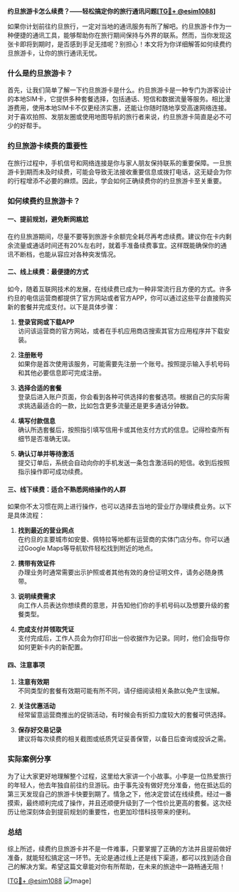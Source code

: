 **约旦旅游卡怎么续费？——轻松搞定你的旅行通讯问题[[TG💪+ @esim1088](https://t.me/s/esim1088)]**

如果你计划前往约旦旅行，一定对当地的通讯服务有所了解吧。约旦旅游卡作为一种便捷的通讯工具，能够帮助你在旅行期间保持与外界的联系。然而，当你发现这张卡即将到期时，是否感到手足无措呢？别担心！本文将为你详细解答如何续费约旦旅游卡，让你的旅行通讯无忧。

### 什么是约旦旅游卡？

首先，让我们简单了解一下约旦旅游卡是什么。约旦旅游卡是一种专门为游客设计的本地SIM卡，它提供多种套餐选择，包括通话、短信和数据流量等服务。相比漫游费用，使用本地SIM卡不仅更经济实惠，还能让你随时随地享受高速网络连接。对于喜欢拍照、发朋友圈或使用地图导航的旅行者来说，约旦旅游卡简直是必不可少的好帮手。

### 约旦旅游卡续费的重要性

在旅行过程中，手机信号和网络连接是你与家人朋友保持联系的重要保障。一旦旅游卡到期而未及时续费，可能会导致无法接收重要信息或拨打电话，这无疑会为你的行程增添不必要的麻烦。因此，学会如何正确续费你的约旦旅游卡至关重要。

### 如何续费约旦旅游卡？

#### 一、提前规划，避免断网尴尬

在约旦旅游期间，尽量不要等到旅游卡余额完全耗尽再考虑续费。建议你在卡内剩余流量或通话时间还有20%左右时，就着手准备续费事宜。这样既能确保你的通讯不断档，也能从容应对各种突发情况。

#### 二、线上续费：最便捷的方式

如今，随着互联网技术的发展，在线续费已成为一种非常流行且方便的方式。许多约旦的电信运营商都提供了官方网站或者官方APP，你可以通过这些平台直接购买新的套餐并完成支付。以下是具体步骤：

1. **登录官网或下载APP**  
   访问该运营商的官方网站，或者在手机应用商店搜索其官方应用程序并下载安装。
   
2. **注册账号**  
   如果你是首次使用该服务，可能需要先注册一个账号。按照提示输入手机号码和其他必要信息即可完成注册。

3. **选择合适的套餐**  
   登录后进入账户页面，你会看到各种可供选择的套餐选项。根据自己的实际需求挑选最适合的一款，比如包含更多流量还是更多通话分钟数。

4. **填写付款信息**  
   确认所选套餐后，按照指引填写信用卡或其他支付方式的信息。记得检查所有细节是否准确无误。

5. **确认订单并等待激活**  
   提交订单后，系统会自动向你的手机发送一条包含激活码的短信。收到后按照指示操作即可成功续费。

#### 三、线下续费：适合不熟悉网络操作的人群

如果你不太习惯在网上进行操作，也可以选择去当地的营业厅办理续费业务。以下是具体流程：

1. **找到最近的营业网点**  
   在约旦的主要城市如安曼、佩特拉等地都有运营商的实体门店分布。你可以通过Google Maps等导航软件轻松找到附近的地点。

2. **携带有效证件**  
   办理业务时通常需要出示护照或者其他有效的身份证明文件，请务必随身携带。

3. **说明续费需求**  
   向工作人员表达你想续费的意思，并告知他们你的手机号码以及想要升级的套餐类型。

4. **完成支付并领取凭证**  
   支付完成后，工作人员会为你打印出一份收据作为记录。同时，他们会指导你如何更新卡内的新配置。

#### 四、注意事项

1. **注意有效期**  
   不同类型的套餐有效期可能有所不同，请仔细阅读相关条款以免产生误解。

2. **关注优惠活动**  
   经常留意运营商推出的促销活动，有时候会有折扣力度较大的套餐可供选择。

3. **保存好交易记录**  
   建议将每次续费的相关截图或纸质凭证妥善保管，以备日后查询或投诉之需。

### 实际案例分享

为了让大家更好地理解整个过程，这里给大家讲一个小故事。小李是一位热爱旅行的年轻人，他去年独自前往约旦游玩。由于事先没有做好充分准备，他在抵达后的第三天发现自己的旅游卡快要到期了。情急之下，他决定尝试在线续费。经过一番摸索，最终顺利完成了操作，并且还顺便升级到了一个性价比更高的套餐。这次经历让他深刻体会到提前规划的重要性，也更加珍惜科技带来的便利。

### 总结

综上所述，续费约旦旅游卡并不是一件难事，只要掌握了正确的方法并且提前做好准备，就能轻松搞定这一环节。无论是通过线上还是线下渠道，都可以找到适合自己的解决方案。希望这篇文章能对你有所帮助，在未来的旅途中一路畅通无阻！

[[TG💪+ @esim1088](https://t.me/s/esim1088) ![Image](https://i.postimg.cc/4NQfJmqS/Snipaste-2025-05-13-00-14-12.png)]